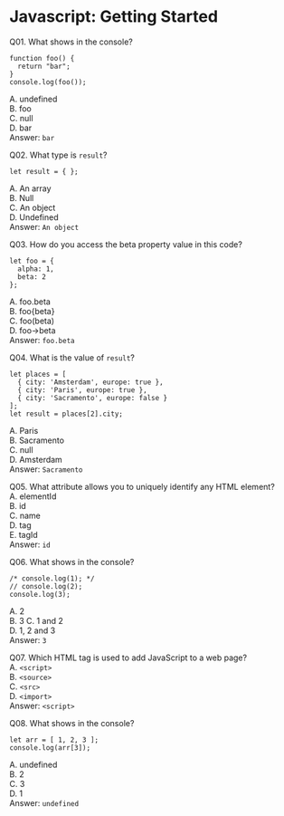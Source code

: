 Javascript: Getting Started  
===========================  

Q01. What shows in the console?  
```
function foo() {  
  return "bar";  
}  
console.log(foo());  
```  
A. undefined  
B. foo  
C. null  
D. bar  
Answer: `bar`  

Q02. What type is `result`?  
```
let result = { };
```  
A. An array  
B. Null  
C. An object  
D. Undefined  
Answer: `An object`  

Q03. How do you access the beta property value in this code?  
```
let foo = {
  alpha: 1,
  beta: 2
};
```  
A. foo.beta  
B. foo{beta}  
C. foo(beta)  
D. foo->beta  
Answer: `foo.beta`  

Q04. What is the value of `result`?  
```
let places = [
  { city: 'Amsterdam', europe: true },
  { city: 'Paris', europe: true },
  { city: 'Sacramento', europe: false }
];
let result = places[2].city;
```  
A. Paris  
B. Sacramento  
C. null  
D. Amsterdam  
Answer: `Sacramento`  

Q05. What attribute allows you to uniquely identify any HTML element?  
A. elementId  
B. id  
C. name  
D. tag  
E. tagId  
Answer: `id`  

Q06. What shows in the console?  
```
/* console.log(1); */
// console.log(2);
console.log(3);
```  
A. 2  
B. 3
C. 1 and 2  
D. 1, 2 and 3  
Answer: `3`  

Q07. Which HTML tag is used to add JavaScript to a web page?  
A. `<script>`  
B. `<source>`  
C. `<src>`  
D. `<import>`  
Answer: `<script>`  

Q08. What shows in the console?  
```
let arr = [ 1, 2, 3 ];
console.log(arr[3]);
```  
A. undefined  
B. 2  
C. 3  
D. 1  
Answer: `undefined`  